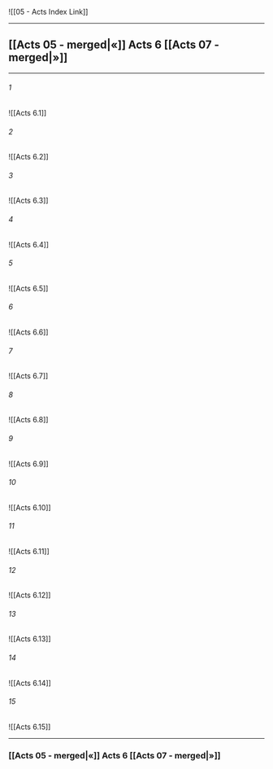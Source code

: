 ![[05 - Acts Index Link]]

---
##  [[Acts 05 - merged|«]] Acts 6 [[Acts 07 - merged|»]]

---

###### 1
![[Acts 6.1]] 

###### 2
![[Acts 6.2]] 

###### 3
![[Acts 6.3]] 

###### 4
![[Acts 6.4]]

###### 5 
![[Acts 6.5]] 

###### 6
![[Acts 6.6]] 

###### 7
![[Acts 6.7]] 

###### 8
![[Acts 6.8]] 

###### 9
![[Acts 6.9]] 

###### 10
![[Acts 6.10]] 

###### 11
![[Acts 6.11]] 

###### 12
![[Acts 6.12]]

###### 13
![[Acts 6.13]] 

###### 14
![[Acts 6.14]] 

###### 15
![[Acts 6.15]]


---
###  [[Acts 05 - merged|«]] Acts 6 [[Acts 07 - merged|»]]